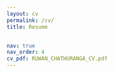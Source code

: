 ```yaml
---
layout: cv
permalink: /cv/
title: Resume


nav: true
nav_order: 4
cv_pdf: RUWAN_CHATHURANGA_CV.pdf
---
```

